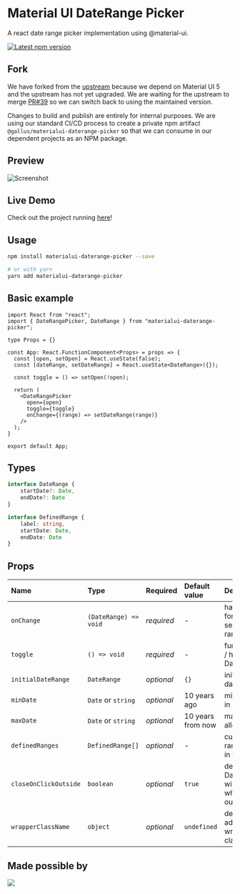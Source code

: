 # Material UI DateRange Picker

A react date range picker implementation using @material-ui.

<a href='https://www.npmjs.com/package/materialui-daterange-picker'>
    <img src='https://img.shields.io/npm/v/materialui-daterange-picker.svg' alt='Latest npm version'>
</a>

## Fork

We have forked from the [upstream](https://github.com/jungsoft/materialui-daterange-picker) because we depend on Material UI 5 and the upstream has not yet upgraded. We are waiting for the upstream to merge [PR#39](https://github.com/jungsoft/materialui-daterange-picker/pull/39) so we can switch back to using the maintained version.

Changes to build and publish are entirely for internal purposes. We are using our standard CI/CD process to create a private npm artifact `@gallus/materialui-daterange-picker` so that we can consume in our dependent projects as an NPM package.

## Preview

![Screenshot](/screenshot.png?raw=true "Screenshot")

## Live Demo

Check out the project running [here](https://codesandbox.io/s/materialui-daterange-picker-2p3f1?file=/src/App.js)!

## Usage

```bash
npm install materialui-daterange-picker --save

# or with yarn
yarn add materialui-daterange-picker
```

## Basic example
```tsx
import React from "react";
import { DateRangePicker, DateRange } from "materialui-daterange-picker";

type Props = {}

const App: React.FunctionComponent<Props> = props => {
  const [open, setOpen] = React.useState(false);
  const [dateRange, setDateRange] = React.useState<DateRange>({});

  const toggle = () => setOpen(!open);

  return (
    <DateRangePicker
      open={open}
      toggle={toggle}
      onChange={(range) => setDateRange(range)}
    />
  );
}

export default App;
```

## Types
```ts
interface DateRange {
    startDate?: Date,
    endDate?: Date
}

interface DefinedRange {
    label: string,
    startDate: Date,
    endDate: Date
}
```

## Props

Name | Type | Required | Default value | Description
:--- | :--- | :--- | :--- | :---
`onChange` | `(DateRange) => void` | _required_ | - | handler function for providing selected date range
`toggle` | `() => void` | _required_ | - | function to show / hide the DateRangePicker
`initialDateRange` | `DateRange` | _optional_ | `{}` | initially selected date range
`minDate` | `Date` or `string` | _optional_ | 10 years ago | min date allowed in range
`maxDate` | `Date` or `string` | _optional_ | 10 years from now | max date allowed in range
`definedRanges` | `DefinedRange[]` | _optional_ | - | custom defined ranges to show in the list
`closeOnClickOutside` | `boolean` | _optional_ | `true` | defines if DateRangePicker will be closed when clicking outside of it
`wrapperClassName` | `object` | _optional_ | `undefined` | defines additional wrapper style classes

## Made possible by

<a href="https://github.com/jungsoft/materialui-daterange-picker/graphs/contributors">
  <img src="https://contributors-img.web.app/image?repo=jungsoft/materialui-daterange-picker" />
</a>
